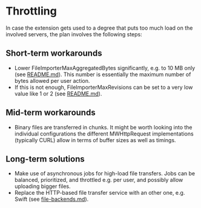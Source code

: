 # Throttling

In case the extension gets used to a degree that puts too much load on the involved servers, the
plan involves the following steps:

## Short-term workarounds

- Lower FileImporterMaxAggregatedBytes significantly, e.g. to 10 MB only (see
  [README.md](../README.md)). This number is essentially the maximum number of bytes allowed per
  user action.
- If this is not enough, FileImporterMaxRevisions can be set to a very low value like 1 or 2 (see
  [README.md](../README.md)).

## Mid-term workarounds

- Binary files are transferred in chunks. It might be worth looking into the individual
  configurations the different MWHttpRequest implementations (typically CURL) allow in terms of
  buffer sizes as well as timings.

## Long-term solutions

- Make use of asynchronous jobs for high-load file transfers. Jobs can be balanced, prioritized, and
  throttled e.g. per user, and possibly allow uploading bigger files.
- Replace the HTTP-based file transfer service with an other one, e.g. Swift (see
  [file-backends.md](file-backends.md)).
